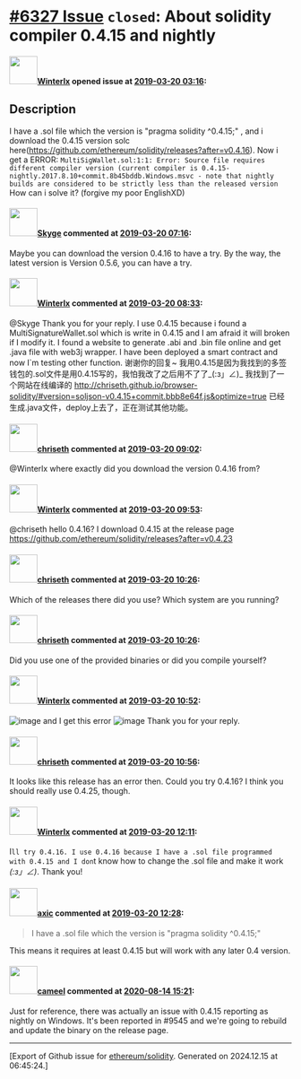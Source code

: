 # [\#6327 Issue](https://github.com/ethereum/solidity/issues/6327) `closed`: About solidity compiler 0.4.15 and nightly

#### <img src="https://avatars.githubusercontent.com/u/18513073?u=967ae822199d464dee55e970bb4774315188833f&v=4" width="50">[Winterlx](https://github.com/Winterlx) opened issue at [2019-03-20 03:16](https://github.com/ethereum/solidity/issues/6327):

## Description
I have a .sol file which the version is "pragma solidity ^0.4.15;" , and i download the 0.4.15 version
 solc here(https://github.com/ethereum/solidity/releases?after=v0.4.16).
Now i get a ERROR:
`MultiSigWallet.sol:1:1: Error: Source file requires different compiler version (current compiler is 0.4.15-nightly.2017.8.10+commit.8b45bddb.Windows.msvc - note that nightly builds are considered to be strictly less than the released version`
How can i solve it?
(forgive my poor EnglishXD)


#### <img src="https://avatars.githubusercontent.com/u/27282380?u=c3aa940fa56a7641bbb85c767b743ce4888c6ea7&v=4" width="50">[Skyge](https://github.com/Skyge) commented at [2019-03-20 07:16](https://github.com/ethereum/solidity/issues/6327#issuecomment-474714386):

Maybe you can download the version 0.4.16 to have a try. By the way, the latest version is Version 0.5.6, you can have a try.

#### <img src="https://avatars.githubusercontent.com/u/18513073?u=967ae822199d464dee55e970bb4774315188833f&v=4" width="50">[Winterlx](https://github.com/Winterlx) commented at [2019-03-20 08:33](https://github.com/ethereum/solidity/issues/6327#issuecomment-474734910):

@Skyge 
Thank you for your reply.
I use 0.4.15 because i found a MultiSignatureWallet.sol which is write in 0.4.15 and I am afraid it will broken if I modify it.
I found a website to generate .abi and .bin file online and get .java file with web3j wrapper.
I have been deployed a smart contract and now I`m testing other function. 
谢谢你的回复~
我用0.4.15是因为我找到的多签钱包的.sol文件是用0.4.15写的，我怕我改了之后用不了了_(:з」∠)_
我找到了一个网站在线编译的 http://chriseth.github.io/browser-solidity/#version=soljson-v0.4.15+commit.bbb8e64f.js&optimize=true 
已经生成.java文件，deploy上去了，正在测试其他功能。

#### <img src="https://avatars.githubusercontent.com/u/9073706?v=4" width="50">[chriseth](https://github.com/chriseth) commented at [2019-03-20 09:02](https://github.com/ethereum/solidity/issues/6327#issuecomment-474743825):

@Winterlx where exactly did you download the version 0.4.16 from?

#### <img src="https://avatars.githubusercontent.com/u/18513073?u=967ae822199d464dee55e970bb4774315188833f&v=4" width="50">[Winterlx](https://github.com/Winterlx) commented at [2019-03-20 09:53](https://github.com/ethereum/solidity/issues/6327#issuecomment-474760478):

@chriseth hello
0.4.16?
I download 0.4.15 at the release page https://github.com/ethereum/solidity/releases?after=v0.4.23

#### <img src="https://avatars.githubusercontent.com/u/9073706?v=4" width="50">[chriseth](https://github.com/chriseth) commented at [2019-03-20 10:26](https://github.com/ethereum/solidity/issues/6327#issuecomment-474771859):

Which of the releases there did you use? Which system are you running?

#### <img src="https://avatars.githubusercontent.com/u/9073706?v=4" width="50">[chriseth](https://github.com/chriseth) commented at [2019-03-20 10:26](https://github.com/ethereum/solidity/issues/6327#issuecomment-474771988):

Did you use one of the provided binaries or did you compile yourself?

#### <img src="https://avatars.githubusercontent.com/u/18513073?u=967ae822199d464dee55e970bb4774315188833f&v=4" width="50">[Winterlx](https://github.com/Winterlx) commented at [2019-03-20 10:52](https://github.com/ethereum/solidity/issues/6327#issuecomment-474780350):

![image](https://user-images.githubusercontent.com/18513073/54678875-f9a76c80-4b40-11e9-869d-396990ccfa20.png)
and I get this error
![image](https://user-images.githubusercontent.com/18513073/54679017-49863380-4b41-11e9-9be8-5e65270d52b9.png)
Thank you for your reply.

#### <img src="https://avatars.githubusercontent.com/u/9073706?v=4" width="50">[chriseth](https://github.com/chriseth) commented at [2019-03-20 10:56](https://github.com/ethereum/solidity/issues/6327#issuecomment-474781484):

It looks like this release has an error then. Could you try 0.4.16? I think you should really use 0.4.25, though.

#### <img src="https://avatars.githubusercontent.com/u/18513073?u=967ae822199d464dee55e970bb4774315188833f&v=4" width="50">[Winterlx](https://github.com/Winterlx) commented at [2019-03-20 12:11](https://github.com/ethereum/solidity/issues/6327#issuecomment-474802946):

I`ll try 0.4.16.
I use 0.4.16 because I have a .sol file programmed with 0.4.15 and I don`t know how to change the .sol file and make it work _(:з」∠)_.
Thank you!

#### <img src="https://avatars.githubusercontent.com/u/20340?v=4" width="50">[axic](https://github.com/axic) commented at [2019-03-20 12:28](https://github.com/ethereum/solidity/issues/6327#issuecomment-474808159):

> I have a .sol file which the version is "pragma solidity ^0.4.15;"

This means it requires at least 0.4.15 but will work with any later 0.4 version.

#### <img src="https://avatars.githubusercontent.com/u/137030?v=4" width="50">[cameel](https://github.com/cameel) commented at [2020-08-14 15:21](https://github.com/ethereum/solidity/issues/6327#issuecomment-674126499):

Just for reference, there was actually an issue with 0.4.15 reporting as nightly on Windows. It's been reported in #9545 and we're going to rebuild and update the binary on the release page.


-------------------------------------------------------------------------------



[Export of Github issue for [ethereum/solidity](https://github.com/ethereum/solidity). Generated on 2024.12.15 at 06:45:24.]
